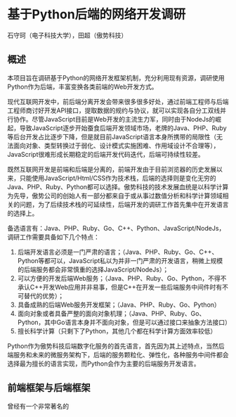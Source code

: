# 基于Python后端的网络开发调研

石守珂（电子科技大学），田超（傲势科技）

## 概述

本项目旨在调研基于Python的网络开发框架机制，充分利用现有资源，调研使用Python作为后端，丰富变换各类前端的Web开发方式。

现代互联网开发中，前后端分离开发会带来很多很多好处，通过前端工程师与后端工程师商讨好开发API接口，提取数据的规约与协议，就可以实现各自分工双线并行协作。尽管JavaScript目前是Web开发的主流生力军，同时由于NodeJs的崛起，导致JavaScript逐步开始蚕食后端开发领域市场，老牌的Java、PHP、Ruby等后台开发占比逐步下降，但是就目前JavaScript语言本身所携带的局限性（无法面向对象、类型转换过于弱化、设计模式实施困难、作用域设计不合理等），JavaScript很难形成长期稳定的后端开发代码迭代，后端可持续性较差。

既然互联网开发是前端和后端是分离的，前端开发由于目前浏览器的历史发展以来，只能使用JavaScript/Html/CSS作为技术栈，后端的选择则是变化无穷的Java、PHP、Ruby、Python都可以选择。傲势科技的技术发展血统是以科学计算为先导，傲势公司的创始人有一部分都来自于或从事过数值分析和科学计算领域相关的问题，为了后续技术栈的可延续性，后端开发的调研工作首先集中在开发语言的选择上。

备选语言有：Java、PHP、Ruby、Go、C++、Python、JavaScript/NodeJs，调研工作需要具备如下几个特点：

1. 后端开发语言必须是一门严肃的语言；（Java、PHP、Ruby、Go、C++、Python等都可以，JavaScript私以为并非一门严肃的开发语言，稍微上规模的后端服务都会非常慎重的选择JavaScript/NodeJs）；
2. 可以方便的开发后端Web服务；（Java、PHP、Ruby、Go、Python，不得不承认C++开发Web应用并非易事，但是C++在开发一些后端服务中间件时有不可替代的优势）；
3. 具备成熟的后端Web服务开发框架；（Java、PHP、Ruby、Go、Python）
4. 面向对象或者具备严整的面向对象机理；（Java、PHP、Ruby、Go、Python，其中Go语言本身并不面向对象，但是可以通过接口来抽象方法接口）
5. 擅长科学计算（只剩下了Python，其他几个都在科学计算方面效率较低）

Python作为傲势科技后端数字化服务的首先语言，首先因为其上述特点，当然后端服务和未来的微服务架构下，后端的服务颗粒化、弹性化，各种服务中间件都会选择最为擅长的语言实现，而Python会作为主要的后端服务开发语言。



## 前端框架与后端框架

曾经有一个非常著名的